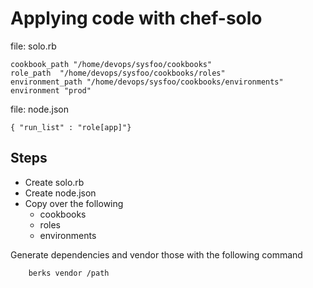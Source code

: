 # Applying code with chef-solo

file: solo.rb
```
cookbook_path "/home/devops/sysfoo/cookbooks"
role_path  "/home/devops/sysfoo/cookbooks/roles"
environment_path "/home/devops/sysfoo/cookbooks/environments"
environment "prod"

```

file: node.json
```
{ "run_list" : "role[app]"}
```


## Steps

  * Create solo.rb
  * Create node.json
  * Copy over the following
    * cookbooks
    * roles
    * environments


Generate dependencies and vendor those with the following command

```
    berks vendor /path

```
